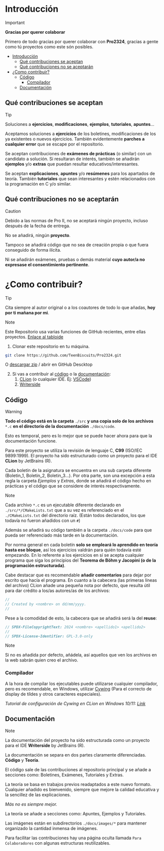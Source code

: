 <!--
SPDX-FileCopyrightText: 2024 Pablo Portas López <pablo.portas@udc.es>

SPDX-License-Identifier: GPL-3.0-only
-->

# Introducción

> [!IMPORTANT]  
> **Gracias por querer colaborar**
> 
> Primero de todo gracias por querer colaborar con **Pro2324**, gracias a gente como tú proyectos como este són posibles.


- [Introducción](#introducción)
  - [Qué contribuciones se aceptan](#qué-contribuciones-se-aceptan)
  - [Qué contribuciones no se aceptarán](#qué-contribuciones-no-se-aceptarán)
- [¿Como contribuir?](#como-contribuir)
  - [Código](#código)
    - [Compilador](#compilador)
  - [Documentación](#documentación)


## Qué contribuciones se aceptan

> [!TIP]
> Soluciones a **ejercicios**, **modificaciones**, **ejemplos**, **tutoriales**, **apuntes**...

Aceptamos soluciones a **ejercicios** de los boletines, modificaciones de los ya existentes o nuevos ejercicios. También
evidentemente **parches a cualquier error** que se escape por el repositorio.

Se aceptan contribuciones de **exámenes de prácticas** (o similar) con un candidato a solución. Si resultaran de
interés, también se añadirán **ejemplos** y/o **extras** que puedan resultar educativos/interesantes.

Se aceptan **explicaciones**, **apuntes** y/o **resúmenes** para los apartados de teoría. También **tutoriales** que
sean interesantes y estén relacionados con la programación en C y/o similar.

## Qué contribuciones no se aceptarán

> [!CAUTION]
> Debido a las normas de Pro II, no se aceptará ningún proyecto, incluso después de la fecha de entrega.

No se añadirá, ningún **proyecto**.

Tampoco se añadirá código que no sea de creación propia o que fuera conseguido de forma ilícita.

Ni se añadirán exámenes, pruebas o demás material **cuyo autor/a no expresase el consentimiento pertinente**.

# ¿Como contribuir?

> [!TIP]
> Cita siempre al autor original o a los coautores de todo lo que añadas, **hoy por ti mañana por mi**.

> [!NOTE]
> Este Repositorio usa varias funciones de GitHub recientes, entre ellas proyectos. [Enlace al tabloide](https://github.com/users/TeenBiscuits/projects/1)

1. Clonar este repositorio en tu máquina.
```bash
git clone https://github.com/TeenBiscuits/Pro2324.git
```
O [descargar zip](https://github.com/TeenBiscuits/Pro2324/archive/refs/heads/main.zip) / abrir en GitHub Descktop

2. Si vas a contribuir al [código](#código) o la [documentación](#documentación):
   1. [CLion](https://www.jetbrains.com/clion/download) (o cualquier IDE. Ej: [VSCode](https://code.visualstudio.com/))
   2. [Writerside](https://www.jetbrains.com/writerside/download)

## Código

> [!WARNING]
> **Todo el código está en la carpeta** ``./src`` **y una copia solo de los archivos** ``*.c`` **en el directorio de la documentación** ``./docs/code``.
>
>Esto es temporal, pero es lo mejor que se puede hacer ahora para que la documentación funcione.

Para este proyecto se utiliza la revisión de lenguaje C, **C99** (ISO/IEC 9899:1999). El proyecto ha sido estructurado
como un proyecto para el IDE **CLion** by JetBrains (R).

Cada boletín de la asignatura se encuentra en una sub carpeta diferente (Boletin_1, Boletin_2, Boletin_3...). Por otra
parte, son una excepción a esta regla la carpeta *Ejemplos* y *Extras*, donde se añadirá el código hecho en prácticas y
el código que se considere de interés respectivamente.

> [!NOTE]
> Cada archivo ```*.c``` es un ejecutable diferente declarado en ``./src/*/CMakeLists.txt`` que a su vez es referenciado en el ``./CMakeLists.txt`` del directorio raíz. (Están todos declarados, los que todavía no fueron añadidos con un ``#``)
> 
> Además se añadirá su código también a la carpeta ``./docs/code`` para que pueda ser referenciado más tarde en la documentación.


Por norma general en cada boletín **solo se empleará lo aprendido en teoría hasta ese bloque**, así los ejercicios
valdrán
para quién todavía esté empezando. En lo referente a los ejercicios en sí se acepta cualquier programa que siga los
principios del **Teorema de Böhm y Jacopini (o de la programación estructurada)**.

Cabe destacar que es recomendable **añadir comentarios** para dejar por escrito que hacía el programa. En cuanto a la
cabecera (las primeras líneas del archivo) CLion añade una pequeña nota por defecto, que resulta útil para dar crédito a
los/as autores/as de los archivos:

```C
//
// Created by <nombre> on dd/mm/yyyy.
//
```

Pese a la comodidad de esto, la cabecera que se añadirá será la del **reuse**:

```C
// SPDX-FileCopyrightText: 2024 <nombre> <apellido1> <apellido2>
//
// SPDX-License-Identifier: GPL-3.0-only
```

> [!NOTE]
> Si no es añadida por defecto, añádela, así aquellos que ven los archivos en la web sabrán quien creo el archivo.

### Compilador

A la hora de compilar los ejecutables puede utilizarse cualquier compilador, pero es recomendable, en Windows,
utilizar [Cywing](https://www.cygwin.com) (Para el correcto de display de tíldes y otros caracteres especiales).

*Tutorial de configuración de Cywing en CLion en Windows
10/11: [Link](https://www.jetbrains.com/help/clion/quick-tutorial-on-configuring-clion-on-windows.html#Cygwin)*

## Documentación

> [!NOTE]
> La documentación del proyecto ha sido estructurada como un proyecto para el IDE **Writerside** by JetBrains (R).

La documentación se separa en dos partes claramente diferenciadas. **Código** y **Teoría**.

El código sale de las contribuciones al repositorio principal y se añade a secciones como: Boletines, Exámenes, Tutoriales y Extras.

La teoría se basa en trabajos previos readaptados a este nuevo formato. Cualquier añadido es bienvenido, siempre que mejore la calidad educativa y la sencillez de las explicaciones. 

_Más no es siempre mejor._

La teoría se añade a secciones como: Apuntes, Ejemplos y Tutoriales.

Las imágenes están en subdirectorios ``./docs/images/*`` para mantener organizado la cantidad inmensa de imágenes.

Para facilitar las contribuciones hay una página oculta llamada ``Para Colaboradores`` con algunas estructuras
reutilizables.